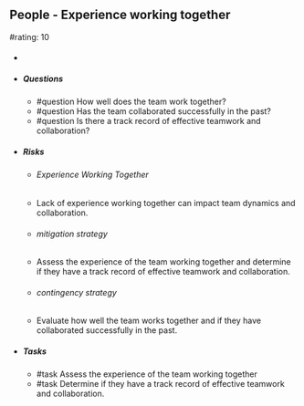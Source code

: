 ## People - Experience working together
#rating: 10
- #### 
- ##### Questions
  - #question How well does the team work together?
  - #question Has the team collaborated successfully in the past?
  - #question Is there a track record of effective teamwork and collaboration?
- ##### Risks

  - ###### Experience Working Together
  - Lack of experience working together can impact team dynamics and collaboration.
  - ###### mitigation strategy
  - Assess the experience of the team working together and determine if they have a track record of effective teamwork and collaboration.
  - ###### contingency strategy
  - Evaluate how well the team works together and if they have collaborated successfully in the past.
- ##### Tasks
  - #task Assess the experience of the team working together
  - #task  Determine if they have a track record of effective teamwork and collaboration.


